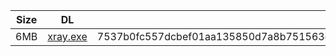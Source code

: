 |    Size   |     DL  | sha512sum |
|  ---  |  ---  |  ---  |
| 6MB | [xray.exe](https://cdn.jsdelivr.net/gh/googleians/Xray-core@main/xray.exe) | 7537b0fc557dcbef01aa135850d7a8b751563deb2ebfb11872585631dbd44ca2b40b093a5bdc25f5b9bffdb2e5b08e2df846f477eb21509cc2e750bd8f9345eb |
